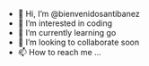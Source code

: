 - 👋 Hi, I’m @bienvenidosantibanez
- 👀 I’m interested in coding
- 🌱 I’m currently learning go
- 💞️ I’m looking to collaborate soon
- 📫 How to reach me ...

<!---
bienvenidosantibanez/bienvenidosantibanez is a ✨ special ✨ repository because its `README.md` (this file) appears on your GitHub profile.
You can click the Preview link to take a look at your changes.
--->
